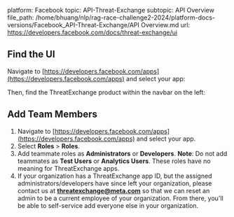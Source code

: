 platform: Facebook
topic: API-Threat-Exchange
subtopic: API Overview
file_path: /home/bhuang/nlp/rag-race-challenge2-2024/platform-docs-versions/Facebook_API-Threat-Exchange/API Overview.md
url: https://developers.facebook.com/docs/threat-exchange/ui

## Find the UI

Navigate to [https://developers.facebook.com/apps](https://developers.facebook.com/apps) and select your app:

  

Then, find the ThreatExchange product within the navbar on the left:

## Add Team Members

1. Navigate to [https://developers.facebook.com/apps](https://developers.facebook.com/apps) and select your app.
2. Select **Roles** > **Roles**.
3. Add teammate roles as **Administrators** or **Developers**. **Note**: Do not add teammates as **Test Users** or **Analytics Users**. These roles have no meaning for ThreatExchange apps.
4. If your organization has a ThreatExchange app ID, but the assigned administrators/developers have since left your organization, please contact us at **threatexchange@meta.com** so that we can reset an admin to be a current employee of your organization. From there, you'll be able to self-service add everyone else in your organization.